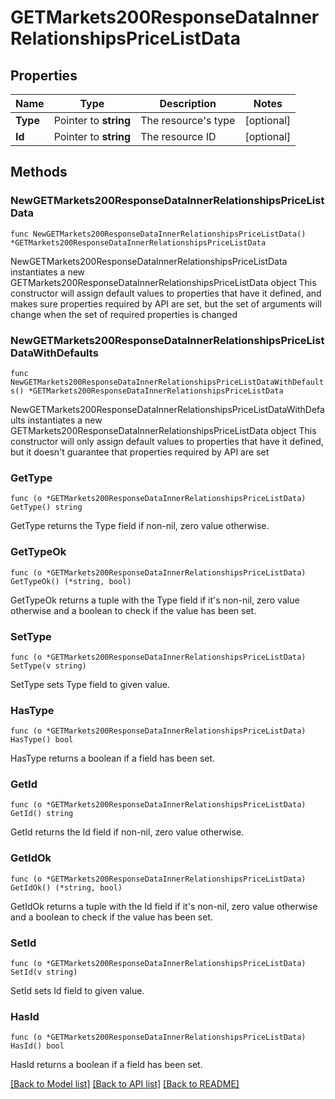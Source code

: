 # GETMarkets200ResponseDataInnerRelationshipsPriceListData

## Properties

Name | Type | Description | Notes
------------ | ------------- | ------------- | -------------
**Type** | Pointer to **string** | The resource&#39;s type | [optional] 
**Id** | Pointer to **string** | The resource ID | [optional] 

## Methods

### NewGETMarkets200ResponseDataInnerRelationshipsPriceListData

`func NewGETMarkets200ResponseDataInnerRelationshipsPriceListData() *GETMarkets200ResponseDataInnerRelationshipsPriceListData`

NewGETMarkets200ResponseDataInnerRelationshipsPriceListData instantiates a new GETMarkets200ResponseDataInnerRelationshipsPriceListData object
This constructor will assign default values to properties that have it defined,
and makes sure properties required by API are set, but the set of arguments
will change when the set of required properties is changed

### NewGETMarkets200ResponseDataInnerRelationshipsPriceListDataWithDefaults

`func NewGETMarkets200ResponseDataInnerRelationshipsPriceListDataWithDefaults() *GETMarkets200ResponseDataInnerRelationshipsPriceListData`

NewGETMarkets200ResponseDataInnerRelationshipsPriceListDataWithDefaults instantiates a new GETMarkets200ResponseDataInnerRelationshipsPriceListData object
This constructor will only assign default values to properties that have it defined,
but it doesn't guarantee that properties required by API are set

### GetType

`func (o *GETMarkets200ResponseDataInnerRelationshipsPriceListData) GetType() string`

GetType returns the Type field if non-nil, zero value otherwise.

### GetTypeOk

`func (o *GETMarkets200ResponseDataInnerRelationshipsPriceListData) GetTypeOk() (*string, bool)`

GetTypeOk returns a tuple with the Type field if it's non-nil, zero value otherwise
and a boolean to check if the value has been set.

### SetType

`func (o *GETMarkets200ResponseDataInnerRelationshipsPriceListData) SetType(v string)`

SetType sets Type field to given value.

### HasType

`func (o *GETMarkets200ResponseDataInnerRelationshipsPriceListData) HasType() bool`

HasType returns a boolean if a field has been set.

### GetId

`func (o *GETMarkets200ResponseDataInnerRelationshipsPriceListData) GetId() string`

GetId returns the Id field if non-nil, zero value otherwise.

### GetIdOk

`func (o *GETMarkets200ResponseDataInnerRelationshipsPriceListData) GetIdOk() (*string, bool)`

GetIdOk returns a tuple with the Id field if it's non-nil, zero value otherwise
and a boolean to check if the value has been set.

### SetId

`func (o *GETMarkets200ResponseDataInnerRelationshipsPriceListData) SetId(v string)`

SetId sets Id field to given value.

### HasId

`func (o *GETMarkets200ResponseDataInnerRelationshipsPriceListData) HasId() bool`

HasId returns a boolean if a field has been set.


[[Back to Model list]](../README.md#documentation-for-models) [[Back to API list]](../README.md#documentation-for-api-endpoints) [[Back to README]](../README.md)


